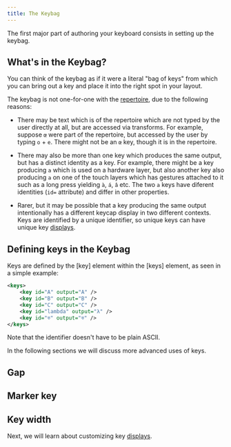 ```yaml
---
title: The Keybag
---
```


The first major part of authoring your keyboard consists in setting up the keybag.

## What's in the Keybag?

You can think of the keybag as if it were a literal "bag of keys" from which you can bring out a key and place it into the right spot in your layout.

The keybag is not one-for-one with the [repertoire], due to the following reasons:

- There may be text which is of the repertoire which are not typed by the user directly at all, but are accessed via transforms. For example, suppose `œ` were part of the repertoire, but accessed by the user by typing `o` + `e`. There might not be an `œ` key, though it is in the repertoire.

- There may also be more than one key which produces the same output, but has a distinct identity as a key. For example, there might be a key producing `a` which is used on a hardware layer, but also another key also producing `a` on one of the touch layers which has gestures attached to it such as a long press yielding `à`, `á`, `â` etc.  The two `a` keys have diferent identities (`id=` attribute) and differ in other properties.

- Rarer, but it may be possible that a key producing the same output intentionally has a different keycap display in two different contexts. Keys are identified by a unique identifier, so unique keys can have unique key [displays].

## Defining keys in the Keybag

Keys are defined by the [key] element within the [keys] element, as seen in a simple example:

```xml
<keys>
    <key id="A" output="A" />
    <key id="B" output="B" />
    <key id="C" output="C" />
    <key id="lambda" output="λ" />
    <key id="ক" output="ক" />
</keys>
```

Note that the identifier doesn't have to be plain ASCII.

In the following sections we will discuss more advanced uses of keys.

## Gap

## Marker key

## Key width


Next, we will learn about customizing key [displays].

[repertoire]: ./planning#repertoire
[displays]: ./displays
